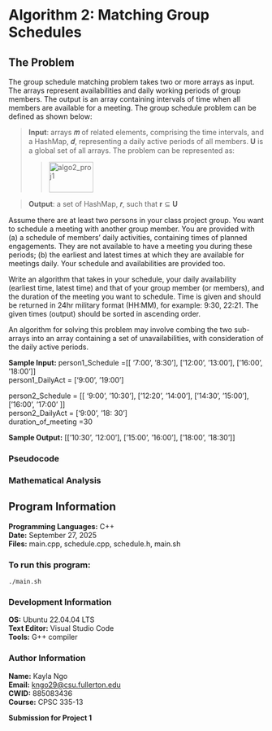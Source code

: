 # Algorithm 2: Matching Group Schedules
## The Problem
The group schedule matching problem takes two or more arrays as input. The arrays represent
availabilities and daily working periods of group members. The output is an array containing
intervals of time when all members are available for a meeting. The group schedule problem can
be defined as shown below:  

> __Input__:  arrays __𝑚__ of related elements, comprising the time intervals, and a HashMap, __𝑑__,
> representing a daily active periods of all members. __U__ is a global set of all arrays. The
> problem can be represented as:  
>> <img width="87" height="60" alt="algo2_proj1" src="https://github.com/user-attachments/assets/78b14087-ff1f-4767-8ddd-d1a06908bac9" />

> __Output__: a set of HashMap, __𝑟__, such that __r__ ⊆ __U__

Assume there are at least two persons in your class project group. You want to schedule a meeting
with another group member. You are provided with (a) a schedule of members’ daily activities,
containing times of planned engagements. They are not available to have a meeting you during
these periods; (b) the earliest and latest times at which they are available for meetings daily. Your
schedule and availabilities are provided too.  

Write an algorithm that takes in your schedule, your daily availability (earliest time, latest time)
and that of your group member (or members), and the duration of the meeting you want to
schedule. Time is given and should be returned in 24hr military format (HH:MM), for example:
9:30, 22:21. The given times (output) should be sorted in ascending order.  

An algorithm for solving this problem may involve combing the two sub-arrays into an array
containing a set of unavailabilities, with consideration of the daily active periods.

__Sample Input:__
person1_Schedule =[[ ‘7:00’, ’8:30’], [’12:00’, ’13:00’], [’16:00’, ’18:00’]]  
person1_DailyAct = [‘9:00’, ’19:00’]  

person2_Schedule = [[ ‘9:00’, ’10:30’], [’12:20’, ’14:00’], [’14:30’, ’15:00’], [’16:00’, ’17:00’ ]]  
person2_DailyAct = [‘9:00’, ’18: 30’]  
duration_of_meeting =30  

__Sample Output:__
[[’10:30’, ’12:00’], [’15:00’, ’16:00’], [’18:00’, ’18:30’]]  

### Pseudocode

### Mathematical Analysis

## Program Information
__Programming Languages:__ C++  
__Date:__ September 27, 2025  
__Files:__ main.cpp, schedule.cpp, schedule.h, main.sh

### To run this program:
```
./main.sh
```

### Development Information
__OS:__ Ubuntu 22.04.04 LTS  
__Text Editor:__ Visual Studio Code  
__Tools:__ G++ compiler  

### Author Information
__Name:__ Kayla Ngo  
__Email:__ kngo29@csu.fullerton.edu  
__CWID:__ 885083436  
__Course:__ CPSC 335-13  

__Submission for Project 1__
